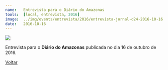 ```yaml
---
name:  	Entrevista para o Diário do Amazonas
tools: 	[local, entrevista, 2016]
image: 	../img/events/entrevista/2016/entrevista-jornal-d24-2016-10-16.png
date: 	2016-10-16
---
```


![](../img/events/entrevista/2016/entrevista-jornal-d24-2016-10-16.png)

Entrevista para o **Diário do Amazonas** publicada no dia 16 de outubro de 2016.

<p class="text-center">
	<a class="btn btn-outline-primary mt-1" href="{{ site.baseurl }}/events/">Voltar</a>
</p>